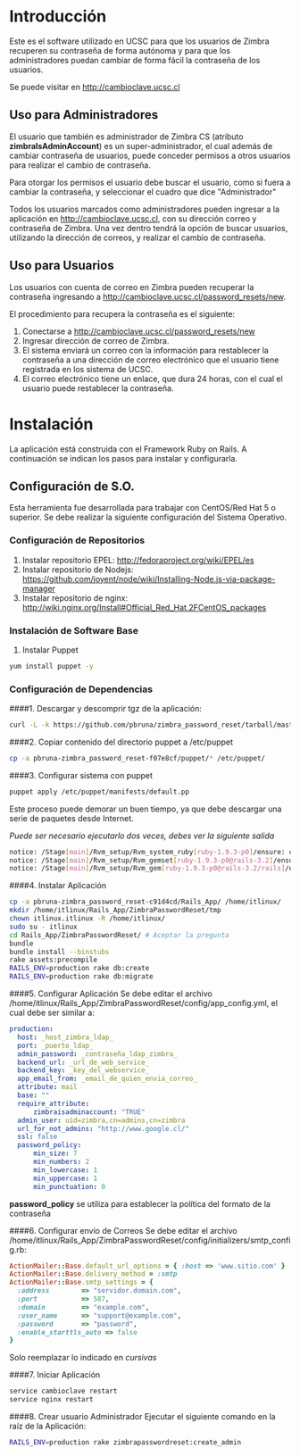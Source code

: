# Introducción

Este es el software utilizado en UCSC para que los usuarios de Zimbra recuperen su contraseña de forma autónoma y para que los administradores puedan cambiar de forma fácil la contraseña de los usuarios.

Se puede visitar en http://cambioclave.ucsc.cl

## Uso para Administradores
El usuario que también es administrador de Zimbra CS (atributo __zimbraIsAdminAccount__) es un super-administrador, el cual además de cambiar contraseña de usuarios, puede conceder permisos a otros usuarios para realizar el cambio de contraseña.

Para otorgar los permisos el usuario debe buscar el usuario, como si fuera a cambiar la contraseña, y seleccionar el cuadro que dice "Administrador"

Todos los usuarios marcados como administradores pueden ingresar a la aplicación en http://cambioclave.ucsc.cl, con su dirección correo y contraseña de Zimbra.
Una vez dentro tendrá la opción de buscar usuarios, utilizando la dirección de correos, y realizar el cambio de contraseña.

## Uso para Usuarios
Los usuarios con cuenta de correo en Zimbra pueden recuperar la contraseña ingresando a http://cambioclave.ucsc.cl/password_resets/new.

El procedimiento para recupera la contraseña es el siguiente:

1. Conectarse a http://cambioclave.ucsc.cl/password_resets/new
2. Ingresar dirección de correo de Zimbra.
3. El sistema enviará un correo con la información para restablecer la contraseña a una dirección de correo electrónico que el usuario tiene registrada en los sistema de UCSC.
4. El correo electrónico tiene un enlace, que dura 24 horas, con el cual el usuario puede restablecer la contraseña.

# Instalación
La aplicación está construida con el Framework Ruby on Rails. A continuación se indican los pasos para instalar y configurarla.

## Configuración de S.O.
Esta herramienta fue desarrollada para trabajar con CentOS/Red Hat 5 o superior.
Se debe realizar la siguiente configuración del Sistema Operativo.

### Configuración de Repositorios

1. Instalar repositorio EPEL: http://fedoraproject.org/wiki/EPEL/es
2. Instalar repositorio de Nodejs: https://github.com/joyent/node/wiki/Installing-Node.js-via-package-manager
3. Instalar repositorio de nginx: http://wiki.nginx.org/Install#Official_Red_Hat.2FCentOS_packages

### Instalación de Software Base

1. Instalar Puppet
```bash
yum install puppet -y
```

### Configuración de Dependencias

####1. Descargar y descomprir tgz de la aplicación:
```bash
curl -L -k https://github.com/pbruna/zimbra_password_reset/tarball/master > zimbra_password_reset.tgz
```

####2. Copiar contenido del directorio puppet a /etc/puppet
```bash
cp -a pbruna-zimbra_password_reset-f07e8cf/puppet/* /etc/puppet/
```

####3. Configurar sistema con puppet
```bash
puppet apply /etc/puppet/manifests/default.pp
```

Este proceso puede demorar un buen tiempo, ya que debe descargar una serie de paquetes desde Internet.

_Puede ser necesario ejecutarlo dos veces, debes ver la siguiente salida_
```bash
notice: /Stage[main]/Rvm_setup/Rvm_system_ruby[ruby-1.9.3-p0]/ensure: created
notice: /Stage[main]/Rvm_setup/Rvm_gemset[ruby-1.9.3-p0@rails-3.2]/ensure: created
notice: /Stage[main]/Rvm_setup/Rvm_gem[ruby-1.9.3-p0@rails-3.2/rails]/ensure: created
```

####4. Instalar Aplicación
```bash
cp -a pbruna-zimbra_password_reset-c91d4cd/Rails_App/ /home/itlinux/
mkdir /home/itlinux/Rails_App/ZimbraPasswordReset/tmp
chown itlinux.itlinux -R /home/itlinux/
sudo su - itlinux
cd Rails_App/ZimbraPasswordReset/ # Aceptar la pregunta
bundle
bundle install --binstubs
rake assets:precompile
RAILS_ENV=production rake db:create
RAILS_ENV=production rake db:migrate
```


####5. Configurar Aplicación
Se debe editar el archivo /home/itlinux/Rails_App/ZimbraPasswordReset/config/app_config.yml, el cual debe ser similar a:

```yaml
production:
  host: _host_zimbra_ldap_
  port: _puerto_ldap_
  admin_password: _contraseña_ldap_zimbra_
  backend_url: _url_de_web_service_
  backend_key: _key_del_webservice_
  app_email_from: _email_de_quien_envia_correo_
  attribute: mail
  base: ""
  require_attribute:
      zimbraisadminaccount: "TRUE"
  admin_user: uid=zimbra,cn=admins,cn=zimbra
  url_for_not_admins: "http://www.google.cl/"
  ssl: false
  password_policy:
      min_size: 7
      min_numbers: 2
      min_lowercase: 1
      min_uppercase: 1
      min_punctuation: 0
```
**password_policy** se utiliza para establecer la política del formato de la contraseña	

####6. Configurar envío de Correos
Se debe editar el archivo /home/itlinux/Rails_App/ZimbraPasswordReset/config/initializers/smtp_config.rb:

```ruby
ActionMailer::Base.default_url_options = { :host => 'www.sitio.com' }
ActionMailer::Base.delivery_method = :smtp
ActionMailer::Base.smtp_settings = {
  :address        => "servidor.domain.com",
  :port           => 587,
  :domain         => "example.com",
  :user_name      => "support@example.com",
  :password       => "password",
  :enable_starttls_auto => false
}
```

Solo reemplazar lo indicado en _cursivas_

####7. Iniciar Aplicación
```bash
service cambioclave restart
service nginx restart
```

####8. Crear usuario Administrador
Ejecutar el siguiente comando en la raíz de la Aplicación:

```bash
RAILS_ENV=production rake zimbrapasswordreset:create_admin
```


